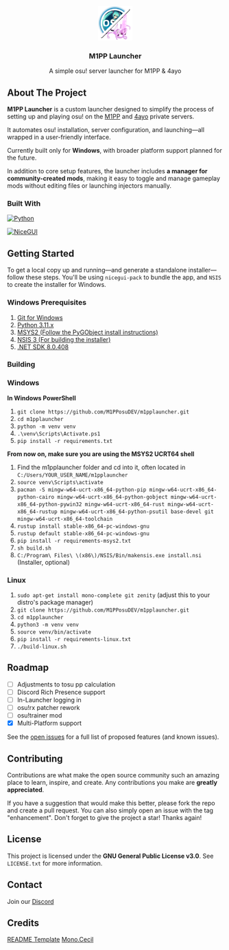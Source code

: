<br />
<div align="center">
  <a href="https://github.com/M1PPosuDEV/m1pplauncher/">
    <img src="icon.png" alt="Logo" width="80" height="80">
  </a>

<h3 align="center">M1PP Launcher</h3>

  <p align="center">
    A simple osu! server launcher for M1PP & 4ayo 
    <br />
  </p>
</div>

## About The Project


**M1PP Launcher** is a custom launcher designed to simplify the process of setting up and playing osu! on the [M1PP](https://m1pposu.dev/) and [4ayo](https://4ayosu.ovh/) private servers.

It automates osu! installation, server configuration, and launching—all wrapped in a user-friendly interface.

Currently built only for **Windows**, with broader platform support planned for the future.

In addition to core setup features, the launcher includes **a manager for community-created mods**, making it easy to toggle and manage gameplay mods without editing files or launching injectors manually.


### Built With

[![Python][python-badge]][python-url]

[python-badge]: https://img.shields.io/badge/Python-3.11-blue?logo=python&logoColor=white
[python-url]: https://www.python.org/
[![NiceGUI][nicegui-badge]][nicegui-url]

[nicegui-badge]: https://img.shields.io/badge/NiceGUI-✨_UI_with_Python-45b8d8?logo=python&logoColor=white
[nicegui-url]: https://nicegui.io/

## Getting Started

To get a local copy up and running—and generate a standalone installer—follow these steps.
You'll be using `nicegui-pack` to bundle the app, and `NSIS` to create the installer for Windows.

### Windows Prerequisites

1. [Git for Windows](https://github.com/git-for-windows/git/releases/download/v2.49.0.windows.1/Git-2.49.0-64-bit.exe)
2. [Python 3.11.x](https://www.python.org/ftp/python/3.11.9/python-3.11.9-amd64.exe)
3. [MSYS2 (Follow the PyGObject install instructions)](https://pygobject.gnome.org/getting_started.html#windows-getting-started)
4. [NSIS 3 (For building the installer)](https://nsis.sourceforge.io/Download)
5. [.NET SDK 8.0.408](https://builds.dotnet.microsoft.com/dotnet/Sdk/8.0.408/dotnet-sdk-8.0.408-win-x64.exe)

### Building

### Windows
**In Windows PowerShell**
1. `git clone https://github.com/M1PPosuDEV/m1pplauncher.git`
2. `cd m1pplauncher`
3. `python -m venv venv`
4. `.\venv\Scripts\Activate.ps1`
5. `pip install -r requirements.txt`

**From now on, make sure you are using the MSYS2 UCRT64 shell**
1. Find the m1pplauncher folder and cd into it, often located in `C:/Users/YOUR_USER_NAME/m1pplauncher`
2. `source venv\Scripts\activate`
3. `pacman -S mingw-w64-ucrt-x86_64-python-pip mingw-w64-ucrt-x86_64-python-cairo mingw-w64-ucrt-x86_64-python-gobject mingw-w64-ucrt-x86_64-python-pywin32 mingw-w64-ucrt-x86_64-rust mingw-w64-ucrt-x86_64-rustup mingw-w64-ucrt-x86_64-python-psutil base-devel git mingw-w64-ucrt-x86_64-toolchain`
4. `rustup install stable-x86_64-pc-windows-gnu`
5. `rustup default stable-x86_64-pc-windows-gnu`
6. `pip install -r requirements-msys2.txt`
7. `sh build.sh`
8. `C:/Program\ Files\ \(x86\)/NSIS/Bin/makensis.exe install.nsi` (Installer, optional)

### Linux
1. `sudo apt-get install mono-complete git zenity` (adjust this to your distro's package manager)
2. `git clone https://github.com/M1PPosuDEV/m1pplauncher.git`
3. `cd m1pplauncher`
4. `python3 -m venv venv`
5. `source venv/bin/activate`
6. `pip install -r requirements-linux.txt`
7. `./build-linux.sh`

## Roadmap

- [ ] Adjustments to tosu pp calculation
- [ ] Discord Rich Presence support
- [ ] In-Launcher logging in
- [ ] osu!rx patcher rework
- [ ] osu!trainer mod
- [x] Multi-Platform support

See the [open issues](https://github.com/github_username/repo_name/issues) for a full list of proposed features (and known issues).

## Contributing

Contributions are what make the open source community such an amazing place to learn, inspire, and create. Any contributions you make are **greatly appreciated**.

If you have a suggestion that would make this better, please fork the repo and create a pull request. You can also simply open an issue with the tag "enhancement".
Don't forget to give the project a star! Thanks again!

## License

This project is licensed under the **GNU General Public License v3.0**. See `LICENSE.txt` for more information.

## Contact

Join our [Discord](https://dsc.gg/m1ppand4ayo)

## Credits

[README Template](https://github.com/othneildrew/Best-README-Template)
[Mono.Cecil](https://github.com/jbevain/cecil)
